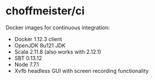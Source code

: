 # choffmeister/ci

Docker images for continuous integration:

* Docker 1.12.3 client
* OpenJDK 8u121 JDK
* Scala 2.11.8 (also works with 2.12.1)
* SBT 0.13.12
* Node 7.7.1
* Xvfb headless GUI with screen recording functionality
